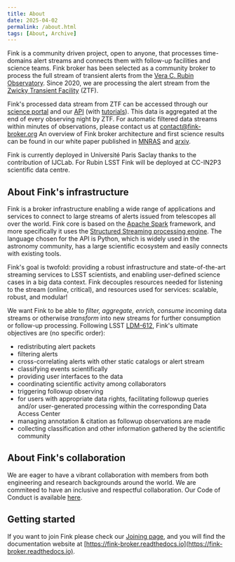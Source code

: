 ```yaml
---
title: About
date: 2025-04-02
permalink: /about.html
tags: [About, Archive]
---
```


Fink is a community driven project, open to anyone, that processes time-domains alert streams and connects them with follow-up facilities and science teams. Fink broker has been selected as a community broker to process the full stream of transient alerts from the [Vera C. Rubin Observatory](https://lsst.org/). Since 2020, we are processing the alert stream from the [Zwicky Transient Facility](https://www.ztf.caltech.edu/) (ZTF).

Fink's processed data stream from ZTF can be accessed through our [science portal](https://fink-portal.org) and our [API](https://api.fink-portal.org) (with [tutorials](https://github.com/astrolabsoftware/fink-notebook-template)). This data is aggregated at the end of every observing night by ZTF. For automatic filtered data streams within minutes of observations, please contact us at contact@fink-broker.org An overview of Fink broker architecture and first science results can be found in our white paper published in [MNRAS](https://academic.oup.com/mnras/article/501/3/3272/5992334) and [arxiv](https://arxiv.org/abs/2009.10185).

Fink is currently deployed in Université Paris Saclay thanks to the contribution of IJCLab. For Rubin LSST Fink will be deployed at CC-IN2P3 scientific data centre. 

## About Fink's infrastructure

Fink is a broker infrastructure enabling a wide range of applications and services to connect to large streams of alerts issued from telescopes all over the world. Fink core is based on the [Apache Spark](http://spark.apache.org/) framework, and more specifically it uses the [Structured Streaming processing engine](https://spark.apache.org/docs/latest/structured-streaming-programming-guide.html). The language chosen for the API is Python, which is widely used in the astronomy community, has a large scientific ecosystem and easily connects with existing tools.

Fink's goal is twofold: providing a robust infrastructure and state-of-the-art streaming services to LSST scientists, and enabling user-defined science cases in a big data context. Fink decouples resources needed for listening to the stream (online, critical), and resources used for services: scalable, robust, and modular!

We want Fink to be able to _filter, aggregate, enrich, consume_ incoming data streams or otherwise _transform_ into new streams for further consumption or follow-up processing. Following LSST [LDM-612](https://github.com/lsst/LDM-612), Fink's ultimate objectives are (no specific order):

* redistributing alert packets
* filtering alerts
* cross-correlating alerts with other static catalogs or alert stream
* classifying events scientifically
* providing user interfaces to the data
* coordinating scientific activity among collaborators
* triggering followup observing
* for users with appropriate data rights, facilitating followup queries and/or user-generated processing within the corresponding Data Access Center
* managing annotation & citation as followup observations are made
* collecting classification and other information gathered by the scientific community

## About Fink's collaboration
We are eager to have a vibrant collaboration with members from both engineering and research backgrounds around the world. We are commiteed to have an inclusive and respectful collaboration. Our Code of Conduct is available [here](https://drive.google.com/file/d/1Y055Ud1SB0pzywtf7r2dDqvracZTX1Ir/view?usp=sharing).

## Getting started

If you want to join Fink please check our [Joining page](https://fink-broker.org/joining/), and you will find the documentation website at [https://fink-broker.readthedocs.io](https://fink-broker.readthedocs.io).

